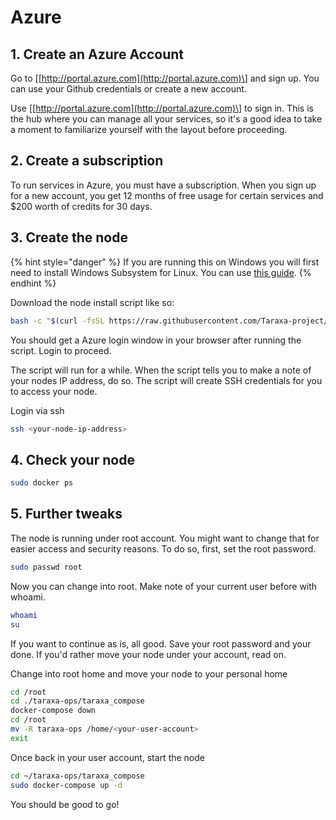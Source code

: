 # Azure

## 1. Create an Azure Account

Go to \[[http://portal.azure.com](http://portal.azure.com)\] and sign up. You can use your Github credentials or create a new account.

Use \[[http://portal.azure.com](http://portal.azure.com)\] to sign in. This is the hub where you can manage all your services, so it's a good idea to take a moment to familiarize yourself with the layout before proceeding.

## 2. Create a subscription

To run services in Azure, you must have a subscription. When you sign up for a new account, you get 12 months of free usage for certain services and $200 worth of credits for 30 days.

## 3. Create the node

{% hint style="danger" %}
If you are running this on Windows you will first need to install Windows Subsystem for Linux. You can use [this guide](https://docs.microsoft.com/en-us/windows/wsl/install-win10).
{% endhint %}

Download the node install script like so:

```bash
bash -c "$(curl -fsSL https://raw.githubusercontent.com/Taraxa-project/taraxa-ops/master/scripts/one-click-Azure.sh)"
```

You should get a Azure login window in your browser after running the script. Login to proceed.

The script will run for a while. When the script tells you to make a note of your nodes IP address, do so. The script will create SSH credentials for you to access your node.

Login via ssh

```bash
ssh <your-node-ip-address>
```

## 4. Check your node

```bash
sudo docker ps
```

## 5. Further tweaks

The node is running under root account. You might want to change that for easier access and security reasons. To do so, first, set the root password.

```bash
sudo passwd root
```

Now you can change into root. Make note of your current user before with whoami.

```bash
whoami
su
```

If you want to continue as is, all good. Save your root password and your done. If you'd rather move your node under your account, read on.

Change into root home and move your node to your personal home

```bash
cd /root
cd ./taraxa-ops/taraxa_compose
docker-compose down
cd /root
mv -R taraxa-ops /home/<your-user-account>
exit
```

Once back in your user account, start the node

```bash
cd ~/taraxa-ops/taraxa_compose
sudo docker-compose up -d
```

You should be good to go!

